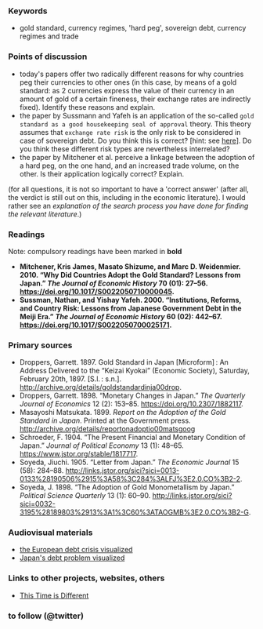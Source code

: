 ### Keywords

* gold standard, currency regimes, 'hard peg', sovereign debt, currency regimes and trade

### Points of discussion

* today's papers offer two radically different reasons for why countries peg their currencies to other ones (in this case, by means of a gold standard: as 2 currencies express the value of their currency in an amount of gold of a certain fineness, their exchange rates are indirectly fixed). Identify these reasons and explain.
* the paper by Sussmann and Yafeh is an application of the so-called `gold standard as a good housekeeping seal of approval` theory. This theory assumes that `exchange rate risk` is the only risk to be considered in case of sovereign debt. Do you think this is correct? [hint: see [here](https://www.investopedia.com/terms/s/sovereignrisk.asp)]. Do you think these different risk types are nevertheless interrelated?
* the paper by Mitchener et al. perceive a linkage between the adoption of a hard peg, on the one hand, and an increased trade volume, on the other. Is their application logically correct? Explain.

(for all questions, it is not so important to have a 'correct answer' (after all, the verdict is still out on this, including in the economic literature). I would rather see an *explanation of the search process you have done for finding the relevant literature*.)

### Readings
Note: compulsory readings have been marked in **bold**

* **Mitchener, Kris James, Masato Shizume, and Marc D. Weidenmier. 2010. “Why Did Countries Adopt the Gold Standard? Lessons from Japan.” *The Journal of Economic History* 70 (01): 27–56. https://doi.org/10.1017/S0022050710000045.**
* **Sussman, Nathan, and Yishay Yafeh. 2000. “Institutions, Reforms, and Country Risk: Lessons from Japanese Government Debt in the Meiji Era.” *The Journal of Economic History* 60 (02): 442–67. https://doi.org/10.1017/S0022050700025171.**


### Primary sources

* Droppers, Garrett. 1897. Gold Standard in Japan [Microform] : An Address Delivered to the “Keizai Kyokai” (Economic Society), Saturday, February 20th, 1897. [S.l. : s.n.]. http://archive.org/details/goldstandardinja00drop.
* Droppers, Garrett. 1898. “Monetary Changes in Japan.” *The Quarterly Journal of Economics* 12 (2): 153–85. https://doi.org/10.2307/1882117.
* Masayoshi Matsukata. 1899. *Report on the Adoption of the Gold Standard in Japan*. Printed at the Government press. http://archive.org/details/reportonadoptio00matsgoog
* Schroeder, F. 1904. “The Present Financial and Monetary Condition of Japan.” *Journal of Political Economy* 13 (1): 48–65. https://www.jstor.org/stable/1817717.
* Soyeda, Jiuchi. 1905. “Letter from Japan.” *The Economic Journal* 15 (58): 284–88. http://links.jstor.org/sici?sici=0013-0133%28190506%2915%3A58%3C284%3ALFJ%3E2.0.CO%3B2-2.
* Soyeda, J. 1898. “The Adoption of Gold Monometallism by Japan.” *Political Science Quarterly* 13 (1): 60–90. http://links.jstor.org/sici?sici=0032-3195%28189803%2913%3A1%3C60%3ATAOGMB%3E2.0.CO%3B2-G.

### Audiovisual materials

* [the European debt crisis visualized](https://www.youtube.com/watch?v=j4_tyEl84IQ)
* [Japan's debt problem visualized](https://www.youtube.com/watch?v=Njp8bKpi-vg)

### Links to other projects, websites, others

* [This Time is Different](http://www.reinhartandrogoff.com/)

### to follow (@twitter)



